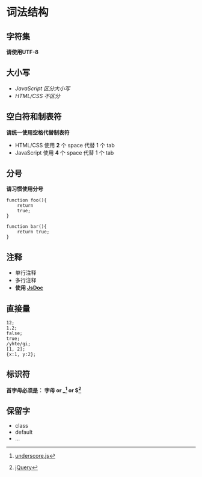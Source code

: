 # 词法结构


## 字符集

**请使用UTF-8**

## 大小写

* *JavaScript 区分大小写*
* *HTML/CSS 不区分*

## 空白符和制表符

**请统一使用空格代替制表符**

* HTML/CSS 使用 **2** 个 space 代替 1 个 tab
* JavaScript 使用 **4** 个 space 代替 1 个 tab

## 分号

**请习惯使用分号**
	
	function foo(){
		return
		true;
	}
	
	function bar(){
		return true;
	}

## 注释

* 单行注释
* 多行注释
* **使用 [JsDoc](https://code.google.com/p/jsdoc-toolkit/w/list )**

## 直接量

	12;
	1.2;
	false;
	true;
	/yhte/gi;
	[1, 2];
	{x:1, y:2};


## 标识符

**首字母必须是： 字母 or _[^1] or $[^2]**

[^1]: [underscore.js](http://underscorejs.org/)
[^2]: [jQuery](http://jquery.com/)

## 保留字

* class
* default
* …
		